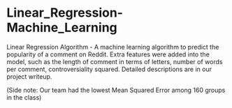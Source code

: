 # Linear_Regression-Machine_Learning
Linear Regression Algorithm - A machine learning algorithm to predict the popularity of a comment on Reddit. Extra features were added into the model, such as the length of comment in terms of letters,  number of words per comment, controversiality squared. Detailed descriptions are in our project writeup.

(Side note: Our team had the lowest Mean Squared Error among 160 groups in the class)
